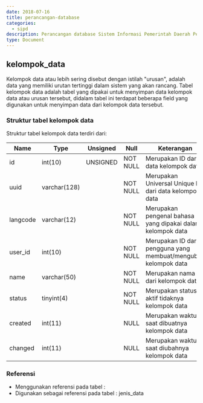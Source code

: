 ```yaml
---
date: 2018-07-16
title: perancangan-database
categories:
  - sipd
description: Perancangan database Sistem Informasi Pemerintah Daerah Pemerintah Provinsi Banten
type: Document
---
```


## kelompok_data

Kelompok data atau lebih sering disebut dengan istilah "urusan", adalah data yang memiliki urutan tertinggi dalam sistem yang akan rancang. Tabel kelompok data adalah tabel yang dipakai untuk menyimpan data kelompok data atau urusan tersebut, didalam tabel ini terdapat beberapa field yang digunakan untuk menyimpan data dari kelompok data tersebut.

### Struktur tabel kelompok data

Struktur tabel kelompok data terdiri dari:

| Name     | Type         | Unsigned | Null     | Keterangan                                                     |
|----------|--------------|----------|----------|----------------------------------------------------------------|
| id       | int(10)      | UNSIGNED | NOT NULL | Merupakan ID dari data kelompok data                           |
| uuid     | varchar(128) |          | NOT NULL | Merupakan Universal Unique ID dari data kelompok data          |
| langcode | varchar(12)  |          | NOT NULL | Merupakan pengenal bahasa yang dipakai dalam kelompok data     |
| user_id  | int(10)      |          | NOT NULL | Merupakan ID dari pengguna yang membuat/mengubah kelompok data |
| name     | varchar(50)  |          | NOT NULL | Merupakan nama dari kelompok data                              |
| status   | tinyint(4)   |          | NOT NULL | Merupakan status aktif tidaknya kelompok data                  |
| created  | int(11)      |          | NULL     | Merupakan waktu saat dibuatnya kelompok data                   |
| changed  | int(11)      |          | NULL     | Merupakan waktu saat diubahnya kelompok data                   |

### Referensi

- Menggunakan referensi pada tabel :
- Digunakan sebagai referensi pada tabel : jenis_data
